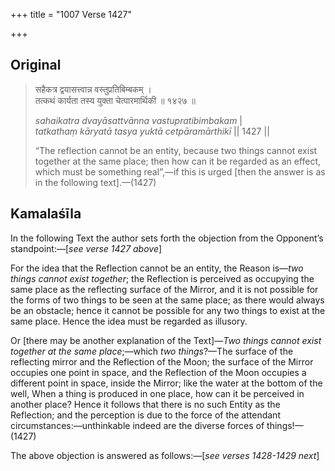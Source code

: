 +++
title = "1007 Verse 1427"

+++
## Original 
>
> सहैकत्र द्वयासत्त्वान्न वस्तुप्रतिबिम्बकम् ।  
> तत्कथं कार्यता तस्य युक्ता चेत्पारमार्थिकी ॥ १४२७ ॥ 
>
> *sahaikatra dvayāsattvānna vastupratibimbakam* \|  
> *tatkathaṃ kāryatā tasya yuktā cetpāramārthikī* \|\| 1427 \|\| 
>
> “The reflection cannot be an entity, because two things cannot exist together at the same place; then how can it be regarded as an effect, which must be something real”,—if this is urged [then the answer is as in the following text].—(1427)



## Kamalaśīla

In the following Text the author sets forth the objection from the Opponent’s standpoint:—[*see verse 1427 above*]

For the idea that the Reflection cannot be an entity, the Reason is—*two things cannot exist together*; the Reflection is perceived as occupying the same place as the reflecting surface of the Mirror, and it is not possible for the forms of two things to be seen at the same place; as there would always be an obstacle; hence it cannot be possible for any two things to exist at the same place. Hence the idea must be regarded as illusory.

Or [there may be another explanation of the Text]—*Two things cannot exist together at the same place*;—which *two things*?—The surface of the reflecting mirror and the Reflection of the Moon; the surface of the Mirror occupies one point in space, and the Reflection of the Moon occupies a different point in space, inside the Mirror; like the water at the bottom of the well, When a thing is produced in one place, how can it be perceived in another place? Hence it follows that there is no such Entity as the Reflection; and the perception is due to the force of the attendant circumstances:—unthinkable indeed are the diverse forces of things!—(1427)

The above objection is answered as follows:—[*see verses 1428-1429 next*]


